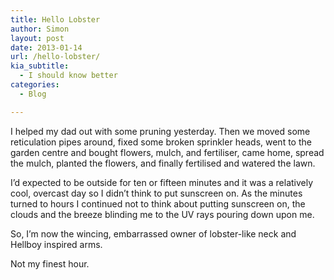 ```yaml
---
title: Hello Lobster
author: Simon
layout: post
date: 2013-01-14
url: /hello-lobster/
kia_subtitle:
  - I should know better
categories:
  - Blog

---
```

I helped my dad out with some pruning yesterday. Then we moved some reticulation pipes around, fixed some broken sprinkler heads, went to the garden centre and bought flowers, mulch, and fertiliser, came home, spread the mulch, planted the flowers, and finally fertilised and watered the lawn.

I&#8217;d expected to be outside for ten or fifteen minutes and it was a relatively cool, overcast day so I didn&#8217;t think to put sunscreen on. As the minutes turned to hours I continued not to think about putting sunscreen on, the clouds and the breeze blinding me to the UV rays pouring down upon me.

So, I&#8217;m now the wincing, embarrassed owner of lobster-like neck and Hellboy inspired arms.

Not my finest hour.